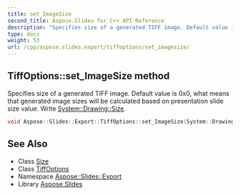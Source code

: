 ```yaml
---
title: set_ImageSize
second_title: Aspose.Slides for C++ API Reference
description: "Specifies size of a generated TIFF image. Default value is 0x0, what means that generated image sizes will be calculated based on presentation slide size value. Write System::Drawing::Size."
type: docs
weight: 53
url: /cpp/aspose.slides.export/tiffoptions/set_imagesize/
---
```

## TiffOptions::set_ImageSize method


Specifies size of a generated TIFF image. Default value is 0x0, what means that generated image sizes will be calculated based on presentation slide size value. Write [System::Drawing::Size](../../../system.drawing/size/).

```cpp
void Aspose::Slides::Export::TiffOptions::set_ImageSize(System::Drawing::Size value) override
```

## See Also

* Class [Size](../../../system.drawing/size/)
* Class [TiffOptions](../)
* Namespace [Aspose::Slides::Export](../../)
* Library [Aspose.Slides](../../../)
